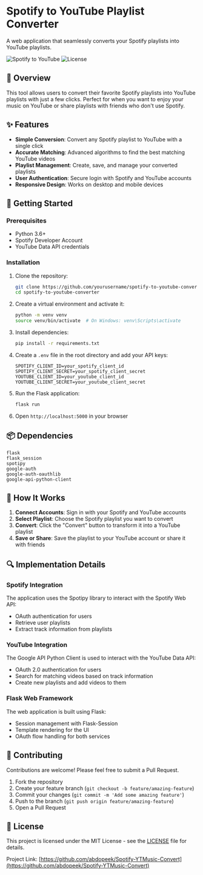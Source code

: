 # Spotify to YouTube Playlist Converter

A web application that seamlessly converts your Spotify playlists into YouTube playlists.

![Spotify to YouTube](https://img.shields.io/badge/Spotify-YouTube-brightgreen)
![License](https://img.shields.io/github/license/abdopeek/Spotify-YTMusic-Convert)

## 🎵 Overview

This tool allows users to convert their favorite Spotify playlists into YouTube playlists with just a few clicks. Perfect for when you want to enjoy your music on YouTube or share playlists with friends who don't use Spotify.

## ✨ Features

- **Simple Conversion**: Convert any Spotify playlist to YouTube with a single click
- **Accurate Matching**: Advanced algorithms to find the best matching YouTube videos
- **Playlist Management**: Create, save, and manage your converted playlists
- **User Authentication**: Secure login with Spotify and YouTube accounts
- **Responsive Design**: Works on desktop and mobile devices

## 🚀 Getting Started

### Prerequisites

- Python 3.6+
- Spotify Developer Account
- YouTube Data API credentials

### Installation

1. Clone the repository:
   ```bash
   git clone https://github.com/yourusername/spotify-to-youtube-converter.git
   cd spotify-to-youtube-converter
   ```

2. Create a virtual environment and activate it:
   ```bash
   python -m venv venv
   source venv/bin/activate  # On Windows: venv\Scripts\activate
   ```

3. Install dependencies:
   ```bash
   pip install -r requirements.txt
   ```

4. Create a `.env` file in the root directory and add your API keys:
   ```
   SPOTIFY_CLIENT_ID=your_spotify_client_id
   SPOTIFY_CLIENT_SECRET=your_spotify_client_secret
   YOUTUBE_CLIENT_ID=your_youtube_client_id
   YOUTUBE_CLIENT_SECRET=your_youtube_client_secret
   ```

5. Run the Flask application:
   ```bash
   flask run
   ```

6. Open `http://localhost:5000` in your browser

## 📦 Dependencies

```
flask
flask_session
spotipy
google-auth
google-auth-oauthlib
google-api-python-client
```

## 🔧 How It Works

1. **Connect Accounts**: Sign in with your Spotify and YouTube accounts
2. **Select Playlist**: Choose the Spotify playlist you want to convert
3. **Convert**: Click the "Convert" button to transform it into a YouTube playlist
4. **Save or Share**: Save the playlist to your YouTube account or share it with friends

## 🔍 Implementation Details

### Spotify Integration
The application uses the Spotipy library to interact with the Spotify Web API:
- OAuth authentication for users
- Retrieve user playlists
- Extract track information from playlists

### YouTube Integration
The Google API Python Client is used to interact with the YouTube Data API:
- OAuth 2.0 authentication for users
- Search for matching videos based on track information
- Create new playlists and add videos to them

### Flask Web Framework
The web application is built using Flask:
- Session management with Flask-Session
- Template rendering for the UI
- OAuth flow handling for both services

## 🤝 Contributing

Contributions are welcome! Please feel free to submit a Pull Request.

1. Fork the repository
2. Create your feature branch (`git checkout -b feature/amazing-feature`)
3. Commit your changes (`git commit -m 'Add some amazing feature'`)
4. Push to the branch (`git push origin feature/amazing-feature`)
5. Open a Pull Request

## 📝 License

This project is licensed under the MIT License - see the [LICENSE](LICENSE) file for details.



Project Link: [https://github.com/abdopeek/Spotify-YTMusic-Convert](https://github.com/abdopeek/Spotify-YTMusic-Convert)
